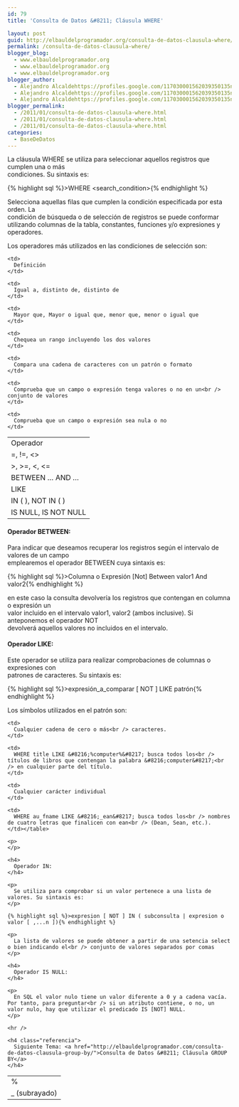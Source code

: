 ```yaml
---
id: 79
title: 'Consulta de Datos &#8211; Cláusula WHERE'

layout: post
guid: http://elbauldelprogramador.org/consulta-de-datos-clausula-where/
permalink: /consulta-de-datos-clausula-where/
blogger_blog:
  - www.elbauldelprogramador.org
  - www.elbauldelprogramador.org
  - www.elbauldelprogramador.org
blogger_author:
  - Alejandro Alcaldehttps://profiles.google.com/117030001562039350135noreply@blogger.com
  - Alejandro Alcaldehttps://profiles.google.com/117030001562039350135noreply@blogger.com
  - Alejandro Alcaldehttps://profiles.google.com/117030001562039350135noreply@blogger.com
blogger_permalink:
  - /2011/01/consulta-de-datos-clausula-where.html
  - /2011/01/consulta-de-datos-clausula-where.html
  - /2011/01/consulta-de-datos-clausula-where.html
categories:
  - BaseDeDatos
---
```

<div class="icosql">
</div>

La cláusula WHERE se utiliza para seleccionar aquellos registros que cumplen una o más  
condiciones. Su sintaxis es:

{% highlight sql %}>WHERE &lt;search_condition>{% endhighlight %}

Selecciona aquellas filas que cumplen la condición especificada por esta orden. La  
condición de búsqueda o de selección de registros se puede conformar utilizando columnas de la tabla, constantes, funciones y/o expresiones y operadores.  
  
<!--more-->

Los operadores más utilizados en las condiciones de selección son:

<table class="tabla">
  <tr>
    <td>
      Operador
    </td>
    
    <td>
      Definición
    </td>
  </tr>
  
  <tr>
    <td>
      =, !=, <>
    </td>
    
    <td>
      Igual a, distinto de, distinto de
    </td>
  </tr>
  
  <tr>
    <td>
      >, >=, <, <=
    </td>
    
    <td>
      Mayor que, Mayor o igual que, menor que, menor o igual que
    </td>
  </tr>
  
  <tr>
    <td>
      BETWEEN &#8230; AND &#8230;
    </td>
    
    <td>
      Chequea un rango incluyendo los dos valores
    </td>
  </tr>
  
  <tr>
    <td>
      LIKE
    </td>
    
    <td>
      Compara una cadena de caracteres con un patrón o formato
    </td>
  </tr>
  
  <tr>
    <td>
      IN ( ), NOT IN ( )
    </td>
    
    <td>
      Comprueba que un campo o expresión tenga valores o no en un<br /> conjunto de valores
    </td>
  </tr>
  
  <tr>
    <td>
      IS NULL, IS NOT NULL
    </td>
    
    <td>
      Comprueba que un campo o expresión sea nula o no
    </td>
  </tr>
</table>



#### Operador BETWEEN:

Para indicar que deseamos recuperar los registros según el intervalo de valores de un campo  
emplearemos el operador BETWEEN cuya sintaxis es:

{% highlight sql %}>Columna o Expresión [Not] Between valor1 And valor2{% endhighlight %}

en este caso la consulta devolvería los registros que contengan en columna o expresión un  
valor incluido en el intervalo valor1, valor2 (ambos inclusive). Si anteponemos el operador NOT  
devolverá aquellos valores no incluidos en el intervalo.

#### Operador LIKE:

Este operador se utiliza para realizar comprobaciones de columnas o expresiones con  
patrones de caracteres. Su sintaxis es:

{% highlight sql %}>expresión_a_comparar [ NOT ] LIKE patrón{% endhighlight %}

Los símbolos utilizados en el patrón son:

<table class="tabla">
  <tr>
    <td>
      %
    </td>
    
    <td>
      Cualquier cadena de cero o más<br /> caracteres.
    </td>
    
    <td>
      WHERE title LIKE &#8216;%computer%&#8217; busca todos los<br /> títulos de libros que contengan la palabra &#8216;computer&#8217;<br /> en cualquier parte del título.
    </td>
  </tr>
  
  <tr>
    <td>
      _ (subrayado)
    </td>
    
    <td>
      Cualquier carácter individual
    </td>
    
    <td>
      WHERE au_fname LIKE &#8216;_ean&#8217; busca todos los<br /> nombres de cuatro letras que finalicen con ean<br /> (Dean, Sean, etc.).
    </td></table> 
    
    <p>
    </p>
    
    <h4>
      Operador IN:
    </h4>
    
    <p>
      Se utiliza para comprobar si un valor pertenece a una lista de valores. Su sintaxis es:
    </p>
    
    {% highlight sql %}>expresion [ NOT ] IN ( subconsulta | expresion o valor [ ,...n ]){% endhighlight %}
    
    <p>
      La lista de valores se puede obtener a partir de una setencia select o bien indicando el<br /> conjunto de valores separados por comas
    </p>
    
    <h4>
      Operador IS NULL:
    </h4>
    
    <p>
      En SQL el valor nulo tiene un valor diferente a 0 y a cadena vacía. Por tanto, para preguntar<br /> si un atributo contiene, o no, un valor nulo, hay que utilizar el predicado IS [NOT] NULL.
    </p>
    
    <hr />
    
    <h4 class="referencia">
      Siguiente Tema: <a href="http://elbauldelprogramador.com/consulta-de-datos-clausula-group-by/">Consulta de Datos &#8211; Cláusula GROUP BY</a>
    </h4>
    
    